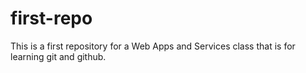 # first-repo
This is a first repository for a Web Apps and Services class that is for learning git and github.
